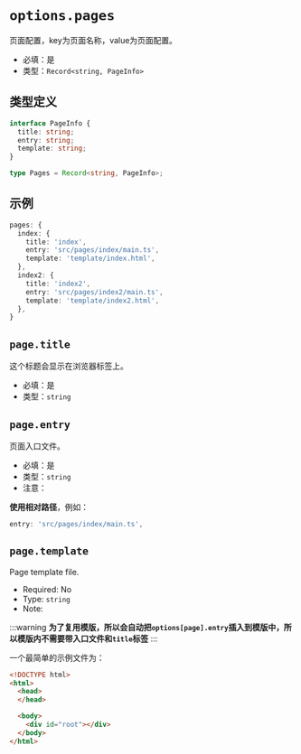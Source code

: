 # `options.pages`

页面配置，key为页面名称，value为页面配置。

- 必填：是
- 类型：`Record<string, PageInfo>`

## 类型定义

```ts
interface PageInfo {
  title: string;
  entry: string;
  template: string;
}

type Pages = Record<string, PageInfo>;
```

## 示例

```ts
pages: {
  index: {
    title: 'index',
    entry: 'src/pages/index/main.ts',
    template: 'template/index.html',
  },
  index2: {
    title: 'index2',
    entry: 'src/pages/index2/main.ts',
    template: 'template/index2.html',
  },
}
```

## `page.title`

这个标题会显示在浏览器标签上。

- 必填：是
- 类型：`string`

## `page.entry`

页面入口文件。

- 必填：是
- 类型：`string`
- 注意：

**使用相对路径**，例如：

```ts
entry: 'src/pages/index/main.ts',
```

## `page.template`

 Page template file.

- Required: No
- Type: `string`
- Note:

:::warning
**为了复用模版，所以会自动把`options[page].entry`插入到模版中，所以模版内不需要带入口文件和`title`标签**
:::

一个最简单的示例文件为：

```html
<!DOCTYPE html>
<html>
  <head>
  </head>

  <body>
    <div id="root"></div>
  </body>
</html>
```
